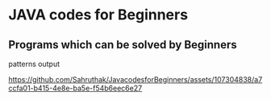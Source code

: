 # JAVA codes for Beginners
<h2> Programs  which  can  be  solved  by  Beginners  </h2>
patterns output

https://github.com/Sahruthak/JavacodesforBeginners/assets/107304838/a7ccfa01-b415-4e8e-ba5e-f54b6eec6e27
